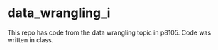 # data_wrangling_i

This repo has code from the data wrangling topic in p8105. Code was written in class.